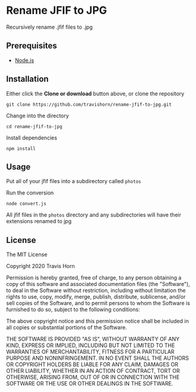 # Rename JFIF to JPG

Recursively rename .jfif files to .jpg

## Prerequisites

- [Node.js](https://nodejs.org/en/)

## Installation

Either click the **Clone or download** button above, or clone the repository

```
git clone https://github.com/travishorn/rename-jfif-to-jpg.git
```

Change into the directory

```
cd rename-jfif-to-jpg
```

Install dependencies

```
npm install
```

## Usage

Put all of your jfif files into a subdirectory called `photos`

Run the conversion

```
node convert.js
```

All jfif files in the `photos` directory and any subdirectories will have their
extensions renamed to jpg

## License

The MIT License

Copyright 2020 Travis Horn

Permission is hereby granted, free of charge, to any person obtaining a copy of
this software and associated documentation files (the "Software"), to deal in
the Software without restriction, including without limitation the rights to
use, copy, modify, merge, publish, distribute, sublicense, and/or sell copies of
the Software, and to permit persons to whom the Software is furnished to do so,
subject to the following conditions:

The above copyright notice and this permission notice shall be included in all
copies or substantial portions of the Software.

THE SOFTWARE IS PROVIDED "AS IS", WITHOUT WARRANTY OF ANY KIND, EXPRESS OR
IMPLIED, INCLUDING BUT NOT LIMITED TO THE WARRANTIES OF MERCHANTABILITY, FITNESS
FOR A PARTICULAR PURPOSE AND NONINFRINGEMENT. IN NO EVENT SHALL THE AUTHORS OR
COPYRIGHT HOLDERS BE LIABLE FOR ANY CLAIM, DAMAGES OR OTHER LIABILITY, WHETHER
IN AN ACTION OF CONTRACT, TORT OR OTHERWISE, ARISING FROM, OUT OF OR IN
CONNECTION WITH THE SOFTWARE OR THE USE OR OTHER DEALINGS IN THE SOFTWARE.